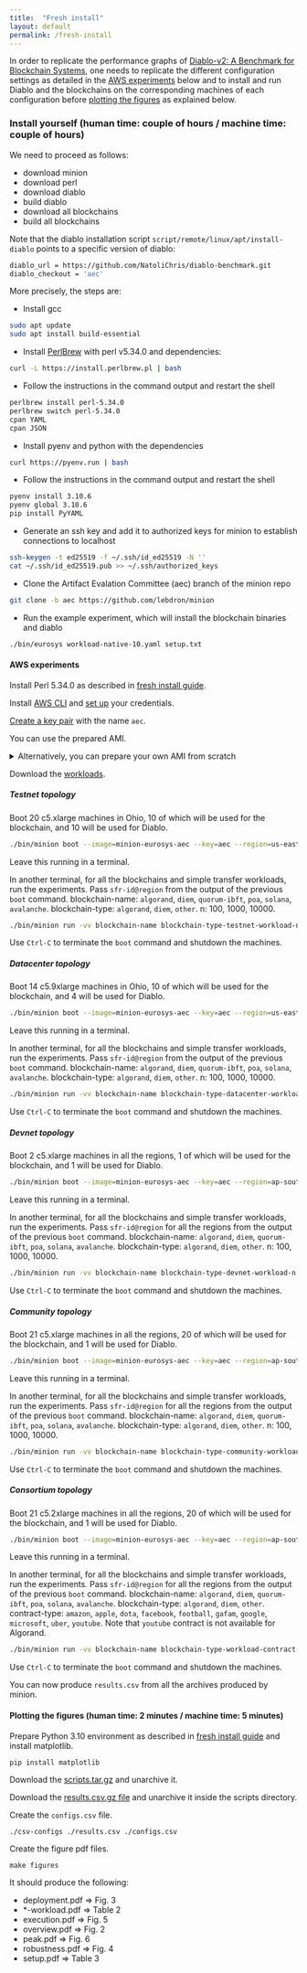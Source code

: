 ```yaml
---
title:  "Fresh install"
layout: default
permalink: /fresh-install
---
```


In order to replicate the performance graphs of [Diablo-v2: A Benchmark for Blockchain Systems](https://infoscience.epfl.ch/record/294268?ln=en),
one needs to replicate the different configuration settings as detailed in the [AWS experiments](aws-experiments) below and to install and run Diablo and the blockchains on the corresponding machines of each configuration before [plotting the figures](#plotting-the-figures-human-time-2-minutes--machine-time-5-minutes) as explained below.

### Install yourself (human time: couple of hours / machine time: couple of hours)

We need to proceed as follows:
 * download minion
 * download perl
 * download diablo
 * build diablo
 * download all blockchains
 * build all blockchains

Note that the diablo installation script ```script/remote/linux/apt/install-diablo```
points to a specific version of diablo:
```bash
diablo_url = https://github.com/NatoliChris/diablo-benchmark.git
diablo_checkout = 'aec'
```

More precisely, the steps are:

 * Install gcc
```bash
sudo apt update
sudo apt install build-essential
```
 * Install [PerlBrew](https://perlbrew.pl/) with perl v5.34.0 and dependencies:
```bash
curl -L https://install.perlbrew.pl | bash
```
   - Follow the instructions in the command output and restart the shell
```bash
perlbrew install perl-5.34.0
perlbrew switch perl-5.34.0
cpan YAML
cpan JSON
```
 * Install pyenv and python with the dependencies
```bash
curl https://pyenv.run | bash
```
 * Follow the instructions in the command output and restart the shell
```bash
pyenv install 3.10.6
pyenv global 3.10.6
pip install PyYAML
```
 * Generate an ssh key and add it to authorized keys for minion to establish connections to localhost
```bash
ssh-keygen -t ed25519 -f ~/.ssh/id_ed25519 -N ''
cat ~/.ssh/id_ed25519.pub >> ~/.ssh/authorized_keys
```
 * Clone the Artifact Evalation Committee (aec) branch of the minion repo
```bash
git clone -b aec https://github.com/lebdron/minion
```
 * Run the example experiment, which will install the blockchain binaries and diablo
```bash
./bin/eurosys workload-native-10.yaml setup.txt
```


#### AWS experiments

Install Perl 5.34.0 as described in [fresh install guide](fresh-install).

Install [AWS CLI](https://docs.aws.amazon.com/cli/latest/userguide/getting-started-install.html) and [set up](https://docs.aws.amazon.com/cli/latest/userguide/getting-started-quickstart.html) your credentials.

[Create a key pair](https://docs.aws.amazon.com/cli/latest/userguide/cli-services-ec2-keypairs.html) with the name ```aec```.

You can use the prepared AMI.

<details><summary>Alternatively, you can prepare your own AMI from scratch</summary>
<p>

Prepare the image with all the required software, including the blockchain binaries.
```bash
./bin/minion prepare --base='*ubuntu*20.04*amd64*server*' --key=aec --name=minion-eurosys-aec --region=ap-south-1 --region=af-south-1 --region=eu-south-1 --region=eu-north-1 --region=us-east-2 --region=ap-northeast-1 --region=sa-east-1 --region=ap-southeast-2 --region=me-south-1 --region=us-west-2 --resize=72 --install-region=eu-south-1 --size=1 --security-group=default --type=c5.9xlarge --verbose
```

</p>
</details>

Download the [workloads](https://nextcloud.in.tum.de/index.php/s/DzBg4dzNHwfjeRd).

##### Testnet topology

Boot 20 c5.xlarge machines in Ohio, 10 of which will be used for the blockchain, and 10 will be used for Diablo.
```bash
./bin/minion boot --image=minion-eurosys-aec --key=aec --region=us-east-2 --size=20 --security-group=default --type=c5.xlarge -vv
```
Leave this running in a terminal.

In another terminal, for all the blockchains and simple transfer workloads, run the experiments. Pass ```sfr-id@region``` from the output of the previous ```boot``` command.
blockchain-name: ```algorand```, ```diem```, ```quorum-ibft```, ```poa```, ```solana```, ```avalanche```.
blockchain-type: ```algorand```, ```diem```, ```other```.
n: 100, 1000, 10000.
```bash
./bin/minion run -vv blockchain-name blockchain-type-testnet-workload-n.yaml sfr-id@region
```

Use ```Ctrl-C``` to terminate the ```boot``` command and shutdown the machines.

##### Datacenter topology

Boot 14 c5.9xlarge machines in Ohio, 10 of which will be used for the blockchain, and 4 will be used for Diablo.
```bash
./bin/minion boot --image=minion-eurosys-aec --key=aec --region=us-east-2 --size=14 --security-group=default --type=c5.9xlarge -vv
```
Leave this running in a terminal.

In another terminal, for all the blockchains and simple transfer workloads, run the experiments. Pass ```sfr-id@region``` from the output of the previous ```boot``` command.
blockchain-name: ```algorand```, ```diem```, ```quorum-ibft```, ```poa```, ```solana```, ```avalanche```.
blockchain-type: ```algorand```, ```diem```, ```other```.
n: 100, 1000, 10000.
```bash
./bin/minion run -vv blockchain-name blockchain-type-datacenter-workload-n.yaml sfr-id@region
```

Use ```Ctrl-C``` to terminate the ```boot``` command and shutdown the machines.

##### Devnet topology

Boot 2 c5.xlarge machines in all the regions, 1 of which will be used for the blockchain, and 1 will be used for Diablo.
```bash
./bin/minion boot --image=minion-eurosys-aec --key=aec --region=ap-south-1 --region=af-south-1 --region=eu-south-1 --region=eu-north-1 --region=us-east-2 --region=ap-northeast-1 --region=sa-east-1 --region=ap-southeast-2 --region=me-south-1 --region=us-west-2 --size=2 --security-group=default --type=c5.xlarge -vv
```
Leave this running in a terminal.

In another terminal, for all the blockchains and simple transfer workloads, run the experiments. Pass ```sfr-id@region``` for all the regions from the output of the previous ```boot``` command.
blockchain-name: ```algorand```, ```diem```, ```quorum-ibft```, ```poa```, ```solana```, ```avalanche```.
blockchain-type: ```algorand```, ```diem```, ```other```.
n: 100, 1000, 10000.
```bash
./bin/minion run -vv blockchain-name blockchain-type-devnet-workload-n.yaml sfr-id@region
```

Use ```Ctrl-C``` to terminate the ```boot``` command and shutdown the machines.

##### Community topology

Boot 21 c5.xlarge machines in all the regions, 20 of which will be used for the blockchain, and 1 will be used for Diablo.
```bash
./bin/minion boot --image=minion-eurosys-aec --key=aec --region=ap-south-1 --region=af-south-1 --region=eu-south-1 --region=eu-north-1 --region=us-east-2 --region=ap-northeast-1 --region=sa-east-1 --region=ap-southeast-2 --region=me-south-1 --region=us-west-2 --size=21 --security-group=default --type=c5.xlarge -vv
```
Leave this running in a terminal.

In another terminal, for all the blockchains and simple transfer workloads, run the experiments. Pass ```sfr-id@region``` for all the regions from the output of the previous ```boot``` command.
blockchain-name: ```algorand```, ```diem```, ```quorum-ibft```, ```poa```, ```solana```, ```avalanche```.
blockchain-type: ```algorand```, ```diem```, ```other```.
n: 100, 1000, 10000.
```bash
./bin/minion run -vv blockchain-name blockchain-type-community-workload-n.yaml sfr-id@region
```

Use ```Ctrl-C``` to terminate the ```boot``` command and shutdown the machines.

##### Consortium topology

Boot 21 c5.2xlarge machines in all the regions, 20 of which will be used for the blockchain, and 1 will be used for Diablo.
```bash
./bin/minion boot --image=minion-eurosys-aec --key=aec --region=ap-south-1 --region=af-south-1 --region=eu-south-1 --region=eu-north-1 --region=us-east-2 --region=ap-northeast-1 --region=sa-east-1 --region=ap-southeast-2 --region=me-south-1 --region=us-west-2 --size=21 --security-group=default --type=c5.2xlarge -vv
```
Leave this running in a terminal.

In another terminal, for all the blockchains and simple transfer workloads, run the experiments. Pass ```sfr-id@region``` for all the regions from the output of the previous ```boot``` command.
blockchain-name: ```algorand```, ```diem```, ```quorum-ibft```, ```poa```, ```solana```, ```avalanche```.
blockchain-type: ```algorand```, ```diem```, ```other```.
contract-type: ```amazon```, ```apple```, ```dota```, ```facebook```, ```football```, ```gafam```, ```google```, ```microsoft```, ```uber```, ```youtube```. Note that ```youtube``` contract is not available for Algorand.
```bash
./bin/minion run -vv blockchain-name blockchain-type-workload-contract-type.yaml sfr-id@region
```

Use ```Ctrl-C``` to terminate the ```boot``` command and shutdown the machines.

You can now produce ```results.csv``` from all the archives produced by minion.

#### Plotting the figures (human time: 2 minutes / machine time: 5 minutes)

Prepare Python 3.10 environment as described in [fresh install guide](fresh-install) and install matplotlib.
```
pip install matplotlib
```

Download the [scripts.tar.gz](https://nextcloud.in.tum.de/index.php/s/FjWQiygDA7D6Y4m) and unarchive it.

Download the [results.csv.gz file](https://nextcloud.in.tum.de/index.php/s/M3MwgpggogcjNB5) and unarchive it inside the scripts directory.

Create the ```configs.csv``` file.
```
./csv-configs ./results.csv ./configs.csv
```

Create the figure pdf files.
```
make figures
```

It should produce the following:

- deployment.pdf => Fig. 3
- *-workload.pdf => Table 2
- execution.pdf => Fig. 5
- overview.pdf => Fig. 2
- peak.pdf => Fig. 6
- robustness.pdf => Fig. 4
- setup.pdf => Table 3
